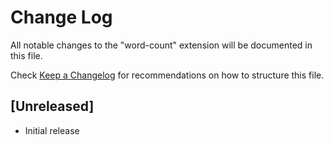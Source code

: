 # Change Log

All notable changes to the "word-count" extension will be documented in this file.

Check [Keep a Changelog](http://keepachangelog.com/) for recommendations on how to structure this file.

## [Unreleased]

- Initial release